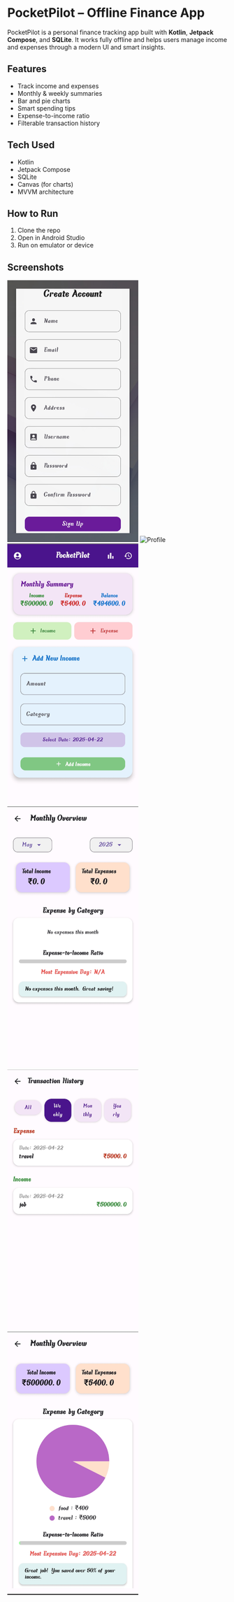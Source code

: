 # PocketPilot – Offline Finance App

PocketPilot is a personal finance tracking app built with **Kotlin**, **Jetpack Compose**, and **SQLite**. It works fully offline and helps users manage income and expenses through a modern UI and smart insights.

## Features
- Track income and expenses
- Monthly & weekly summaries
- Bar and pie charts
- Smart spending tips
- Expense-to-income ratio
- Filterable transaction history

## Tech Used
- Kotlin
- Jetpack Compose
- SQLite
- Canvas (for charts)
- MVVM architecture

## How to Run
1. Clone the repo  
2. Open in Android Studio  
3. Run on emulator or device

<h2>Screenshots</h2>

<img src="signup.jpg" alt="Signup" width="300"/>
<img src="profile.jpg" alt="Profile" width="300"/>
<img src="home.jpg" alt="Home" width="300"/>
<img src="overview.jpg" alt="Overview" width="300"/>
<img src="history.jpg" alt="History" width="300"/>
<img src="dashboard.jpg" alt="Dashboard" width="300"/>


